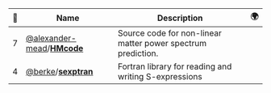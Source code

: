 |:star2: | Name | Description | 🌍|
|---|---|---|---|
|7|[@alexander-mead](https://github.com/alexander-mead)/[**HMcode**](https://github.com/alexander-mead/HMcode)|Source code for non-linear matter power spectrum prediction.||
|4|[@berke](https://github.com/berke)/[**sexptran**](https://github.com/berke/sexptran)|Fortran library for reading and writing S-expressions||

